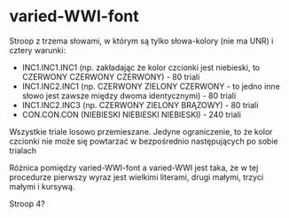 # varied-WWI-font

Stroop z trzema słowami, w którym są tylko słowa-kolory (nie ma UNR) i cztery warunki:
* INC1.INC1.INC1 (np. zakładając że kolor czcionki jest niebieski, to CZERWONY CZERWONY CZERWONY) - 80 triali
* INC1.INC2.INC1 (np. CZERWONY ZIELONY CZERWONY - to jedno inne słowo jest zawsze między dwoma identycznymi) - 80 triali
* INC1.INC2.INC3 (np. CZERWONY ZIELONY BRĄZOWY) - 80 triali
* CON.CON.CON (NIEBIESKI NIEBIESKI NIEBIESKI) - 240 triali

Wszystkie triale losowo przemieszane. Jedyne ograniczenie, to że kolor czcionki nie może się powtarzać w bezpośrednio następujących po sobie trialach

Różnica pomiędzy varied-WWI-font a varied-WWI jest taka, że w tej procedurze pierwszy wyraz jest wielkimi literami, drugi małymi, trzyci małymi i kursywą.

Stroop 4?
